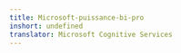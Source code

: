 ```yaml
---
title: Microsoft-puissance-bi-pro
inshort: undefined
translator: Microsoft Cognitive Services
---
```




